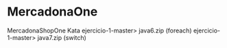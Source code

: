# MercadonaOne
MercadonaShopOne Kata
ejercicio-1-master> java6.zip (foreach)
ejercicio-1-master> java7.zip (switch)

